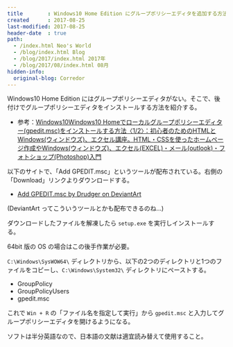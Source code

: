```yaml
---
title        : Windows10 Home Edition にグループポリシーエディタを追加する方法
created      : 2017-08-25
last-modified: 2017-08-25
header-date  : true
path:
  - /index.html Neo's World
  - /blog/index.html Blog
  - /blog/2017/index.html 2017年
  - /blog/2017/08/index.html 08月
hidden-info:
  original-blog: Corredor
---
```


Windows10 Home Edition にはグループポリシーエディタがない。そこで、後付けでグループポリシーエディタをインストールする方法を紹介する。

- 参考：[Windows10Windows10 Homeでローカルグループポリシーエディター(gpedit.msc)をインストールする方法〈1/2〉：初心者のためのHTMLとWindows(ウィンドウズ)、エクセル講座。HTML・CSSを使ったホームページ作成やWindows(ウィンドウズ)、エクセル(EXCEL)・メール(outlook)・フォトショップ(Photoshop)入門](https://www.billionwallet.com/goods/windows10/windows10_gpedit.html)

以下のサイトで、「Add GPEDIT.msc」というツールが配布されている。右側の「Download」リンクよりダウンロードする。

- [Add GPEDIT.msc by Drudger on DeviantArt](http://drudger.deviantart.com/art/Add-GPEDIT-msc-215792914)

(DeviantArt ってこういうツールとかも配布できるのね…)

ダウンロードしたファイルを解凍したら `setup.exe` を実行しインストールする。

64bit 版の OS の場合はこの後手作業が必要。

`C:\Windows\SysWOW64\` ディレクトリから、以下の2つのディレクトリと1つのファイルをコピーし、`C:\Windows\System32\` ディレクトリにペーストする。

- GroupPolicy
- GroupPolicyUsers
- gpedit.msc

これで `Win + R` の「ファイル名を指定して実行」から `gpedit.msc` と入力してグループポリシーエディタを開けるようになる。

ソフトは半分英語なので、日本語の文献は適宜読み替えて使用すること。
